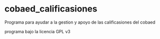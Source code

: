 cobaed_calificasiones
=====================

Programa para ayudar a la gestion y apoyo de las calificasiones del cobaed

programa bajo la licencia GPL v3
